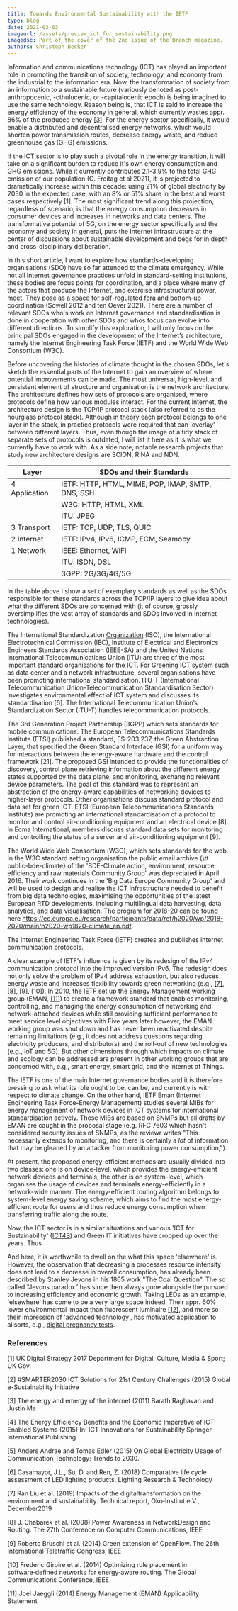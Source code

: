 ```yaml
---
title: Towards Environmental Sustainability with the IETF
type: blog
date: 2021-03-03
imageurl: /assets/preview_ict_for_sustainability.png
imagedsc: Part of the cover of the 2nd issue of the Branch magazine.
authors: Christoph Becker
---
```


<!-- Setting the stage for ICT -->
Information and communications technology (ICT) has played an important role in promoting the transition of society, technology, and economy from the industrial to the information era. Now, the transformation of society from an information to a sustainable future (variously denoted as post-anthropocenic, -cthulucenic, or -capitalocenic epoch) is being imagined to use the same technology. Reason being is, that ICT is said to increase the energy efficiency of the economy in general, which currently wastes appr. 86% of the produced energy [[3]](#3). For the energy sector specifically, it would enable a distributed and decentralised energy networks, which would shorten power transmission routes, decrease energy waste, and reduce greenhouse gas (GHG) emissions.

<!-- Need to improve ICT -->
If the ICT sector is to play such a pivotal role in the energy transition, it will take on a significant burden to reduce it's own energy consumption and GHG emissions.
While it currently contributes 2.1-3.9% to the total GHG emission of our population (C. Freitag et al 2021), it is projected to dramatically increase within this decade: using 21% of global electricity by 2030 in the expected case, with an 8% or 51% share in the best and worst cases respectively [1]. The most significant trend along this projection, regardless of scenario, is that the energy consumption decreases in consumer devices and increases in networks and data centers. The transformative potential of 5G, on the energy sector specifically and the economy and society in general, puts the Internet infrastructure at the center of discussions about sustainable development and begs for in depth and cross-disciplinary deliberation.

<!-- Introducing SDOs -->
In this short article, I want to explore how standards-developing organisations (SDO) have so far attended to the climate emergency. While not all Internet governance practices unfold in standard-setting institutions, these bodies are focus points for coordination, and a place where many of the actors that produce the Internet, and exercise infrastructural power, meet. They pose as a space for self-regulated fora and bottom-up coordination (Sowell 2012 and ten Oever 2021). There are a number of relevant SDOs who's work on Internet governance and standardisation is done in cooperation with other SDOs and whos focus can evolve into different directions. To simplify this exploration, I will only focus on the principal SDOs engaged in the development of the Internet’s architecture, namely the Internet Engineering Task Force (IETF) and the World Wide Web Consortium (W3C).

<!-- TCP/IP protocol stack -->
Before uncovering the histories of climate thought in the chosen SDOs, let's sketch the essential parts of the Internet to gain an overview of where potential improvements can be made. The most universal, high-level, and persistent element of structure and organisation is the network architecture. The architecture defines how sets of protocols are organised, where protocols define how various modules interact. For the current Internet, the architecture design is the TCP/IP protocol stack (also referred to as the hourglass protocol stack). Although in theory each protocol belongs to one layer in the stack, in practice protocols were required that can 'overlay' between different layers. Thus, even though the image of a tidy stack of separate sets of protocols is outdated, I will list it here as it is what we currently have to work with. As a side note, notable research projects that study new architecture designs are SCION, RINA and NDN.

| Layer         | SDOs and their Standards
| ------------- | -------------------------------------------------------------
| 4 Application | IETF: HTTP, HTML, MIME, POP, IMAP, SMTP, DNS, SSH
|               | W3C: HTTP, HTML, XML
|               | ITU: JPEG
| 3 Transport   | IETF: TCP, UDP, TLS, QUIC
| 2 Internet    | IETF: IPv4, IPv6, ICMP, ECM, Seamoby
| 1 Network     | IEEE: Ethernet, WiFi
|               | ITU: ISDN, DSL
|               | 3GPP: 2G/3G/4G/5G


In the table above I show a set of exemplary standards as well as the SDOs responsible for these standards across the TCP/IP layers to give idea about what the different SDOs are concerned with (it of course, grossly oversimplifies the vast array of standards and SDOs involved in Internet technologies).


<!-- ITU -->
The International Standardization [Organization](Organization) (ISO), the International Electrotechnical Commission (IEC), Institute of Electrical and Electronics Engineers Standards Association (IEEE-SA) and the United Nations International Telecommunications Union (ITU) are three of the most important standard organisations for the ICT.
For Greening ICT system such as data center and a network infrastructure, several organisations have been promoting international standardisation. ITU-T (International Telecommunication Union-Telecommunication Standardisation Sector) investigates environmental effect of ICT system and discusses its standardisation [6].
The International Telecommunication Union’s Standardization Sector (ITU-T) handles telecommunication protocols.

<!-- 3GPP -->
The 3rd Generation Project Partnership (3GPP) which sets standards for mobile communications.
The European Telecommunications Standards Institute (ETSI) published a standard, ES-203 237, the Green Abstraction Layer, that specified the Green Standard Interface (GSI) for a uniform way for interactions between the energy-aware hardware and the control framework [21]. The proposed GSI intended to provide the functionalities of discovery, control plane retrieving information about the different energy states supported by the data plane, and monitoring, exchanging relevant device parameters. The goal of this standard was to represent an abstraction of the energy-aware capabilities of networking devices to higher-layer protocols.
Other organisations discuss standard protocol and data set for green ICT. ETSI (European Telecommunications Standards Institute) are promoting an international standardisation of a protocol to monitor and control air-conditioning equipment and an electrical device [8]. In Ecma International, members discuss standard data sets for monitoring and controlling the status of a server and air-conditioning equipment [9].

<!-- W3C -->
The World Wide Web Consortium (W3C), which sets standards for the web.
In the W3C standard setting organisation the public email archive {\tt public-bde-climate} of the 'BDE-Climate action, environment, resource efficiency and raw materials Community Group' was depreciated in April 2016. Their work continues in the 'Big Data Europe Community Group' and will be used to design and realise the ICT infrastructure needed to benefit from big data technologies, maximising the opportunities of the latest European RTD developments, including multilingual data harvesting, data analytics, and data visualisation. The program for 2018-20 can be found here https://ec.europa.eu/research/participants/data/ref/h2020/wp/2018-2020/main/h2020-wp1820-climate_en.pdf.

<!-- IETF -->
The Internet Engineering Task Force (IETF) creates and publishes internet communication protocols.

A clear example of IETF's influence is given by its redesign of the IPv4 communication protocol into the improved version IPv6. The redesign does not only solve the problem of IPv4 address exhaustion, but also reduces energy waste and increases flexibility towards green networking (e.g., [[7]](#7), [[8]](#8), [[9]](#9), [[10]](#10)). In 2010, the IETF set up the Energy Management working group (EMAN, [[11]](#11)) to create a framework standard that enables monitoring, controlling, and managing the energy consumption of networking and network-attached devices while still providing sufficient performance to meet service level objectives with Five years later however, the EMAN working group was shut down and has never been reactivated despite remaining limitations (e.g., it does not address questions regarding electricity producers, and distributors) and the roll-out of new technologies (e.g., IoT and 5G). But other dimensions through which impacts on climate and ecology can be addressed are present in other working groups that are concerned with, e.g., smart energy, smart grid, and the Internet of Things.

The IETF is one of the main Internet governance bodies and it is therefore pressing to ask what its role ought to be, can be, and currently is with respect to climate change.
On the other hand, IETF Eman (Internet Engineering Task Force-Energy Management) studies several MIBs for energy management of network devices in ICT systems for international standardisation actively. These MIBs are based on SNMPs but all drafts by EMAN are caught in the proposal stage (e.g. RFC 7603 which hasn't considered security issues of SNMPs, as the reviewr writes "This necessarily extends to monitoring, and there is certainly a *lot* of information that may be gleaned by an attacker from monitoring power consumption,").


At present, the proposed energy-efficient methods are usually divided into two classes: one is on device-level, which provides the energy-efficient network devices and terminals; the other is on system-level, which organises the usage of devices and terminals energy-efficiently in a network-wide manner. The energy-efficient routing algorithm belongs to system-level energy saving scheme, which aims to find the most energy-efficient route for users and thus reduce energy consumption when transferring traffic along the route.




Now, the ICT sector is in a similar situations and various 'ICT for Sustainability' ([ICT4S](https://conf.researchr.org/series/ict4s)) and Green IT initiatives have cropped up over the years. Thus

And here, it is worthwhile to dwell on the what this space 'elsewhere' is. However, the observation that decreasing a processes resource intensity does not lead to a decrease in overall consumption, has already been described by Stanley Jevons in his 1865 work "The Coal Question". The so called "Jevons paradox" has since then always gone alongside the pursued to increasing efficiency and economic growth. Taking LEDs as an example, 'elsewhere' has come to be a very large space indeed. Their appr. 60% lower environmental impact than fluorescent luminaire [[12]](#12), and more so their impression of 'advanced technology', has motivated application to allsorts, e.g., [digital pregnancy tests](https://twitter.com/Foone/status/1301707401024827392).

### References
<a id="1">[1]</a>
UK Digital Strategy 2017
Department for Digital, Culture, Media & Sport; UK Gov.

<a id="2">[2]</a>
#SMARTER2030 ICT Solutions for 21st Century Challenges (2015)
Global e-Sustainability Initiative

<a id="3">[3]</a>
The energy and emergy of the internet (2011)
Barath Raghavan and Justin Ma

<a id="4">[4]</a>
The Energy Efficiency Benefits and the Economic Imperative of ICT-Enabled Systems (2015)
In: ICT Innovations for Sustainability
Springer International Publishing

<a id="5">[5]</a>
Anders Andrae and Tomas Edler (2015)
On Global Electricity Usage of Communication Technology: Trends to 2030.

<a id="6">[6]</a>
Casamayor, J.L., Su, D. and Ren, Z. (2018)
Comparative life cycle assessment of LED lighting products.
Lighting Research & Technology

<a id="7">[7]</a>
Ran Liu et al. (2019)
Impacts of the digitaltransformation on the environment and sustainability.
Technical report, Oko‑Institut e.V., December2019

<a id="8">[8]</a>
J. Chabarek et al. (2008)
Power Awareness in NetworkDesign and Routing.
The 27th Conference on Computer Communications, IEEE

<a id="9">[9]</a>
Roberto Bruschi et al. (2014)
Green extension of OpenFlow.
The 26th International Teletraffic Congress, IEEE

<a id="10">[10]</a>
Frederic Giroire et al. (2014)
Optimizing rule placement in software‑defined networks for energy‑aware routing.
The Global Communications Conference, IEEE

<a id="11">[11]</a>
Joel Jaeggli (2014)
Energy Management (EMAN) Applicability Statement
